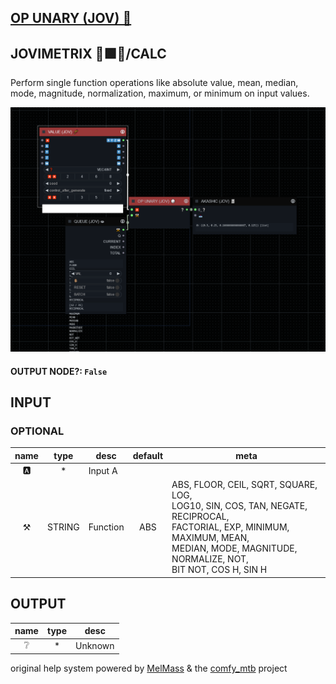 ## [OP UNARY (JOV) 🎲](https://github.com/Amorano/Jovimetrix-examples/blob/master/node/OP%20UNARY/OP%20UNARY.md)

## JOVIMETRIX 🔺🟩🔵/CALC


Perform single function operations like absolute value, mean, median, mode, magnitude, normalization, maximum, or minimum on input values.


![OP UNARY](https://raw.githubusercontent.com/Amorano/Jovimetrix-examples/master/node/OP%20UNARY/OP%20UNARY.png)

#### OUTPUT NODE?: `False`

## INPUT

### OPTIONAL

name | type | desc | default | meta
:---:|:---:|---|:---:|---
🅰️  |  *  | Input A |  | 
⚒️  |  STRING  | Function | ABS | ABS, FLOOR, CEIL, SQRT, SQUARE, LOG,<br>LOG10, SIN, COS, TAN, NEGATE, RECIPROCAL,<br>FACTORIAL, EXP, MINIMUM, MAXIMUM, MEAN,<br>MEDIAN, MODE, MAGNITUDE, NORMALIZE, NOT,<br>BIT NOT, COS H, SIN H

## OUTPUT

name | type | desc
:---:|:---:|---
❔  |  *  | Unknown 

original help system powered by [MelMass](https://github.com/melMass) & the [comfy_mtb](https://github.com/melMass/comfy_mtb) project